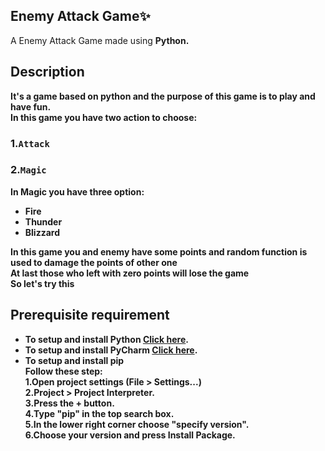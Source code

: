 ## Enemy Attack Game✨<br>
A  Enemy Attack Game made using <strong>Python.<br>
  ## Description
  It's a game based on python and the purpose of this game is to play and have fun. <br>
  In this game you have two action to choose:<br>
  ### 1.`Attack`
  ### 2.`Magic`
  
  In Magic you have three option:
  - Fire<br>
  - Thunder<br>
  - Blizzard<br>
  
  In this game you and enemy have some points and random function is used to damage the points of other one<br>
  At last those who left with zero points will lose the game<br>
  So let's try this<br>
  
  ## Prerequisite requirement
  
  - To setup and install **Python [Click here](https://www.python.org/).**
  - To setup and install **PyCharm [Click here](https://www.jetbrains.com/pycharm/download/#section=windows).**
  - To setup and install **pip**<br>
  Follow these step:<br>
  1.Open project settings (File > Settings...)<br>
  2.Project > Project Interpreter.<br>
  3.Press the + button.<br>
  4.Type "pip" in the top search box.<br>
  5.In the lower right corner choose "specify version".<br>
  6.Choose your version and press Install Package.<br>
  
  
  


